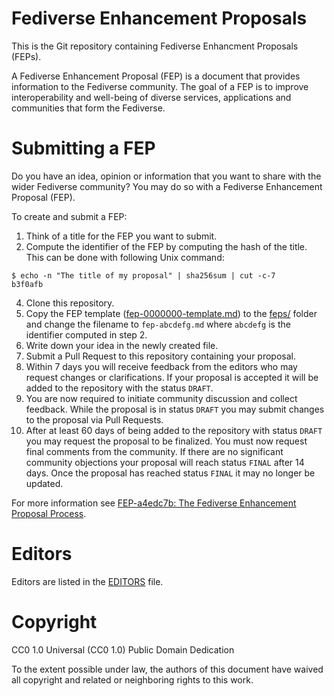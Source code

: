 # Fediverse Enhancement Proposals

This is the Git repository containing Fediverse Enhancment Proposals (FEPs).

A Fediverse Enhancement Proposal (FEP) is a document that provides information to the Fediverse community. The goal of a FEP is to improve interoperability and well-being of diverse services, applications and communities that form the Fediverse.

# Submitting a FEP

Do you have an idea, opinion or information that you want to share with the wider Fediverse community? You may do so with a Fediverse Enhancement Proposal (FEP).

To create and submit a FEP:

1. Think of a title for the FEP you want to submit.
2. Compute the identifier of the FEP by computing the hash of the title. This can be done with following Unix command:
```
$ echo -n "The title of my proposal" | sha256sum | cut -c-7
b3f0afb
```
4. Clone this repository.
3. Copy the FEP template ([fep-0000000-template.md](./fep-0000000-template.md)) to the [feps/](feps/) folder and change the filename to `fep-abcdefg.md` where `abcdefg` is the identifier computed in step 2.
4. Write down your idea in the newly created file.
5. Submit a Pull Request to this repository containing your proposal.
6. Within 7 days you will receive feedback from the editors who may request changes or clarifications. If your proposal is accepted it will be added to the repository with the status `DRAFT`.
7. You are now required to initiate community discussion and collect feedback. While the proposal is in status `DRAFT` you may submit changes to the proposal via Pull Requests.
8. After at least 60 days of being added to the repository with status `DRAFT` you may request the proposal to be finalized. You must now request final comments from the community. If there are no significant community objections your proposal will reach status `FINAL` after 14 days. Once the proposal has reached status `FINAL` it may no longer be updated.

For more information see [FEP-a4edc7b: The Fediverse Enhancement Proposal Process](./feps/fep-a4edc7b.md).

# Editors

Editors are listed in the [EDITORS](EDITORS) file.

# Copyright

CC0 1.0 Universal (CC0 1.0) Public Domain Dedication 

To the extent possible under law, the authors of this document have waived all copyright and related or neighboring rights to this work.
